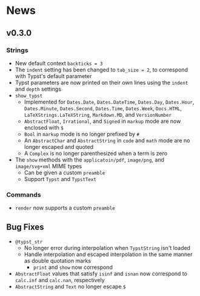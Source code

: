 
# News

## v0.3.0

### Strings

- New default context `backticks = 3`
- The `indent` setting has been changed to `tab_size = 2`, to correspond with Typst's default parameter
- Typst parameters are now printed on their own lines using the `indent` and `depth` settings
- `show_typst`
    - Implemented for `Dates.Date`, `Dates.DateTime`, `Dates.Day`, `Dates.Hour`, `Dates.Minute`, `Dates.Second`, `Dates.Time`, `Dates.Week`, `Docs.HTML`, `LaTeXStrings.LaTeXString`, `Markdown.MD`, and `VersionNumber`
    - `AbstractFloat`, `Irrational`, and `Signed` in `markup` mode are now enclosed with `$`
    - `Bool` in `markup` mode is no longer prefixed by `#`
    - An `AbstractChar` and `AbstractString` in `code` and `math` mode are no longer escaped and quoted
    - A `Complex` is no longer parenthesized when a term is zero
- The `show` methods with the `applicatoin/pdf`, `image/png`, and `image/svg+xml` MIME types
    - Can be given a custom `preamble`
    - Support `Typst` and `TypstText`

### Commands

- `render` now supports a custom `preamble`

## Bug Fixes

- `@typst_str`
    - No longer error during interpolation when `TypstString` isn't loaded
    - Handle interpolation and escaped interpolation in the same manner as double quotation marks
        - `print` and `show` now correspond
- `AbstractFloat` values that satisfy `isinf` and `isnan` now correspond to `calc.inf` and `calc.nan`, respectively
- `AbstractString` and `Text` no longer escape `$`
